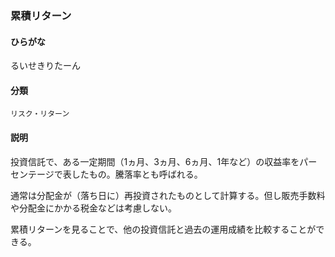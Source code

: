 <div style="display:none;">

## [あ行](securities-terms?id=あ行)
## [か行](securities-terms?id=か行)
## [さ行](securities-terms?id=さ行)
## [た行](securities-terms?id=た行)
## [な行](securities-terms?id=な行)
## [は行](securities-terms?id=は行)
## [ま行](securities-terms?id=ま行)
## [や行](securities-terms?id=や行)
## [ら行](securities-terms?id=ら行)

</div>

### 累積リターン

#### ひらがな

るいせきりたーん

#### 分類

`リスク・リターン`

#### 説明

投資信託で、ある一定期間（1ヵ月、3ヵ月、6ヵ月、1年など）の収益率をパーセンテージで表したもの。騰落率とも呼ばれる。
 
通常は分配金が（落ち日に）再投資されたものとして計算する。但し販売手数料や分配金にかかる税金などは考慮しない。
 
累積リターンを見ることで、他の投資信託と過去の運用成績を比較することができる。

<div style="display:none;">

## [わ行](securities-terms?id=わ行)
## [英数字・記号](securities-terms?id=英数字・記号)

</div>


